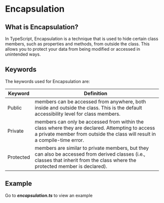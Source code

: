 # Encapsulation

## What is Encapsulation?

In TypeScript, Encapsulation is a technique that is used to hide certain class members, such as properties and methods, from outside the class. This allows you to protect your data from being modified or accessed in unintended ways.

## Keywords

The keywords used for Encapsulation are:

| Keyword   | Definition                                                                                                                                                                     |
| --------- | ------------------------------------------------------------------------------------------------------------------------------------------------------------------------------ |
| Public    | members can be accessed from anywhere, both inside and outside the class. This is the default accessibility level for class members.                                           |
| Private   | members can only be accessed from within the class where they are declared. Attempting to access a private member from outside the class will result in a compile-time error.  |
| Protected | members are similar to private members, but they can also be accessed from derived classes (i.e., classes that inherit from the class where the protected member is declared). |

## Example

Go to **_encapsulation.ts_** to view an example
